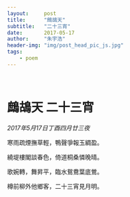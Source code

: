 ```yaml
---
layout:     post
title:      "鷓鴣天"
subtitle:   "二十三宵"
date:       2017-05-17
author:     "朱宇浩"
header-img: "img/post_head_pic_js.jpg"
tags:
    - poem
---
```


​
# 鷓鴣天 二十三宵
*2017年5月17日丁酉四月廿三夜*

寒雨疏煙撫草輕，鴨聲爭報玉綢盈。

繞堤樓閣談春色，倚道桐桑憐晚晴。

歌婉轉，舞昇平，臨水鴛鴦葉底鶯。

樽前柳外他鄉客，二十三宵見月明。
